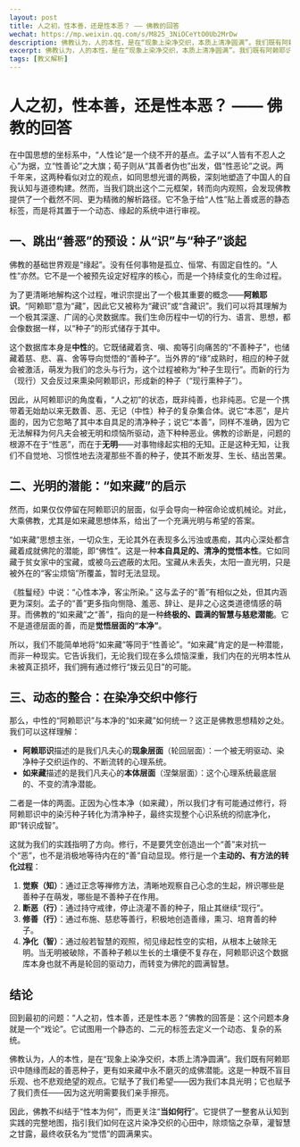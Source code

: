 ```yaml
---
layout: post
title: 人之初，性本善，还是性本恶？ —— 佛教的回答
wechat: https://mp.weixin.qq.com/s/M825_3NiOCeYtO0Ub2MrDw
description: 佛教认为，人的本性，是在“现象上染净交织，本质上清净圆满”。我们既有阿赖耶识中随缘而起的善恶种子，更有如来藏中永不磨灭的成佛潜能。
excerpt: 佛教认为，人的本性，是在“现象上染净交织，本质上清净圆满”。我们既有阿赖耶识中随缘而起的善恶种子，更有如来藏中永不磨灭的成佛潜能。
tags: [教义解析]
---
```


# **人之初，性本善，还是性本恶？ —— 佛教的回答**

在中国思想的坐标系中，“人性论”是一个绕不开的基点。孟子以“人皆有不忍人之心”为据，立“性善论”之大旗；荀子则从“其善者伪也”出发，倡“性恶论”之说。两千年来，这两种看似对立的观点，如同思想光谱的两极，深刻地塑造了中国人的自我认知与道德构建。然而，当我们跳出这个二元框架，转而向内观照，会发现佛教提供了一个截然不同、更为精微的解析路径。它不急于给“人性”贴上善或恶的静态标签，而是将其置于一个动态、缘起的系统中进行审视。

## **一、跳出“善恶”的预设：从“识”与“种子”谈起**

佛教的基础世界观是“缘起”。没有任何事物是孤立、恒常、有固定自性的。“人性”亦然。它不是一个被预先设定好程序的核心，而是一个持续变化的生命过程。

为了更清晰地解构这个过程，唯识宗提出了一个极其重要的概念——**阿赖耶识**。“阿赖耶”意为“藏”，因此它又被称为“藏识”或“含藏识”。我们可以将其理解为一个极其深邃、广阔的心灵数据库。我们生命历程中一切的行为、语言、思想，都会像数据一样，以“种子”的形式储存于其中。

这个数据库本身是**中性**的。它既储藏着贪、嗔、痴等引向痛苦的“不善种子”，也储藏着慈、悲、喜、舍等导向觉悟的“善种子”。当外界的“缘”成熟时，相应的种子就会被激活，萌发为我们的念头与行为，这个过程被称为“种子生现行”。而新的行为（现行）又会反过来熏染阿赖耶识，形成新的种子（“现行熏种子”）。

因此，从阿赖耶识的角度看，“人之初”的状态，既非纯善，也非纯恶。它是一个携带着无始劫以来无数善、恶、无记（中性）种子的复杂集合体。说它“本恶”，是片面的，因为它忽略了其中本自具足的清净种子；说它“本善”，同样不准确，因为它无法解释为何凡夫会被无明和烦恼所驱动，造下种种恶业。佛教的诊断是，问题的根源不在于“性恶”，而在于**无明**——对事物缘起实相的无知。正是这种无知，让我们不自觉地、习惯性地去浇灌那些不善的种子，使其不断发芽、生长、结出苦果。

## **二、光明的潜能：“如来藏”的启示**

然而，如果仅仅停留在阿赖耶识的层面，似乎会导向一种宿命论或机械论。对此，大乘佛教，尤其是如来藏思想体系，给出了一个充满光明与希望的答案。

“如来藏”思想主张，一切众生，无论其外在表现多么污浊或愚痴，其内心深处都含藏着成就佛陀的潜能，即“佛性”。这是一种**本自具足的、清净的觉悟本性**。它如同藏于贫女家中的宝藏，或被乌云遮蔽的太阳。宝藏从未丢失，太阳一直光明，只是被外在的“客尘烦恼”所覆盖，暂时无法显现。

《胜鬘经》中说：“心性本净，客尘所染。” 这与孟子的“善”有相似之处，但其内涵更为深刻。孟子的“善”更多指向恻隐、羞恶、辞让、是非之心这类道德情感的萌芽。而佛教的“如来藏”之“善”，指向的是一种**终极的、圆满的智慧与慈悲潜能**。它不是道德层面的善，而是**觉悟层面的“本净”**。

所以，我们不能简单地将“如来藏”等同于“性善论”。“如来藏”肯定的是一种潜能，而非一种现实。它告诉我们，无论我们现在多么烦恼深重，我们内在的光明本性从未被真正损坏，我们拥有通过修行“拨云见日”的可能。

## **三、动态的整合：在染净交织中修行**

那么，中性的“阿赖耶识”与本净的“如来藏”如何统一？这正是佛教思想精妙之处。我们可以这样理解：

* **阿赖耶识**描述的是我们凡夫心的**现象层面**（轮回层面）：一个被无明驱动、染净种子交织运作的、不断流转的心理系统。
* **如来藏**描述的是我们凡夫心的**本体层面**（涅槃层面）：这个心理系统最底层的、不变的清净潜能。

二者是一体的两面。正因为心性本净（如来藏），所以我们才有可能通过修行，将阿赖耶识中的染污种子转化为清净种子，最终实现整个心识系统的彻底净化，即“转识成智”。

这就为我们的实践指明了方向。修行，不是要凭空创造出一个“善”来对抗一个“恶”，也不是消极地等待内在的“善”自动显现。修行是一个**主动的、有方法的转化过程**：

1.  **觉察（知）**：通过正念等禅修方法，清晰地观察自己心念的生起，辨识哪些是善种子在萌发，哪些是不善种子在作用。
2.  **断恶（行）**：通过持守戒律，停止浇灌不善的种子，阻止其继续“现行”。
3.  **修善（行）**：通过布施、慈悲等善行，积极地创造善缘，熏习、培育善的种子。
4.  **净化（智）**：通过般若智慧的观照，彻见缘起性空的实相，从根本上破除无明。当无明被破除，不善种子赖以生长的土壤便不复存在，阿赖耶识这个数据库本身也就不再是轮回的驱动力，而转变为佛陀的圆满智慧。

## **结论**

回到最初的问题：“人之初，性本善，还是性本恶？”佛教的回答是：这个问题本身就是一个“戏论”。它试图用一个静态的、二元的标签去定义一个动态、复杂的系统。

佛教认为，人的本性，是在“现象上染净交织，本质上清净圆满”。我们既有阿赖耶识中随缘而起的善恶种子，更有如来藏中永不磨灭的成佛潜能。这是一种既不盲目乐观、也不悲观绝望的观点。它赋予了我们希望——因为我们本具光明；它也赋予了我们责任——因为这光明需要我们亲手擦亮。

因此，佛教不纠结于“性本为何”，而更关注“**当如何行**”。它提供了一整套从认知到实践的完整地图，指引我们如何在这片染净交织的心田中，除烦恼之杂草，灌智慧之甘露，最终收获名为“觉悟”的圆满果实。

